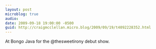 ```yaml
---
layout: post
microblog: true
audio: 
date: 2009-09-18 19:00:00 -0500
guid: http://craigmcclellan.micro.blog/2009/09/19/t4092228352.html
---
```

At Bongo Java for the @thesweetirony debut show.
